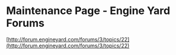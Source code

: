 <!--
id: 25095258
link: http://tumblr.atmos.org/post/25095258/maintenance-page-engine-yard-forums
slug: maintenance-page-engine-yard-forums
date: Wed Jan 30 2008 13:03:15 GMT-0800 (PST)
publish: 2008-01-030
tags: 
title: Maintenance Page - Engine Yard Forums
-->


Maintenance Page - Engine Yard Forums
=====================================

[http://forum.engineyard.com/forums/3/topics/22](http://forum.engineyard.com/forums/3/topics/22)

